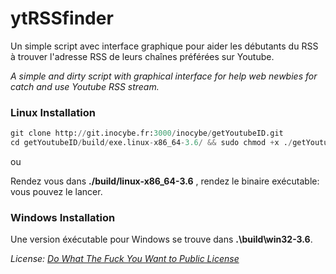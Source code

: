 # ytRSSfinder

Un simple script avec interface graphique pour aider les débutants du RSS à trouver l'adresse RSS de leurs chaînes préférées sur Youtube.

*A simple and dirty script with graphical interface for help web newbies for catch and use Youtube RSS stream.*

### Linux Installation

```python
git clone http://git.inocybe.fr:3000/inocybe/getYoutubeID.git
cd getYoutubeID/build/exe.linux-x86_64-3.6/ && sudo chmod +x ./getYoutubeID && ./getYoutubeID
```
ou

Rendez vous dans **./build/linux-x86_64-3.6** , rendez le binaire exécutable: vous pouvez le lancer.

### Windows Installation

Une version éxécutable pour Windows se trouve dans **.\build\win32-3.6**.


*License: [Do What The Fuck You Want to Public License](https://fr.wikipedia.org/wiki/WTFPL "WTFPL")*